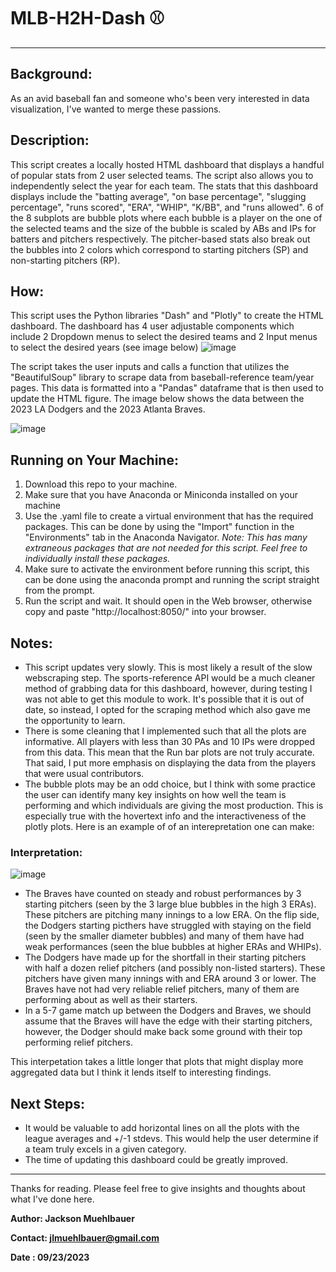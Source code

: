# MLB-H2H-Dash ⚾
--- 
## Background:
As an avid baseball fan and someone who's been very interested in data visualization, I've wanted to merge these passions. 

## Description:
This script creates a locally hosted HTML dashboard that displays a handful of popular stats from 2 user selected teams. The script also allows you to independently select the year for each team. The stats that this dashboard displays include the "batting average", "on base percentage", "slugging percentage", "runs scored", "ERA", "WHIP", "K/BB", and "runs allowed". 6 of the 8 subplots are bubble plots where each bubble is a player on the one of the selected teams and the size of the bubble is scaled by ABs and IPs for batters and pitchers respectively. The pitcher-based stats also break out the bubbles into 2 colors which correspond to starting pitchers (SP) and non-starting pitchers (RP).

## How:
This script uses the Python libraries "Dash" and "Plotly" to create the HTML dashboard. The dashboard has 4 user adjustable components which include 2 Dropdown menus to select the desired teams and 2 Input menus to select the desired years (see image below)
![image](https://github.com/JLMuehlbauer/MLB-H2H-Dash/assets/115378901/e2eaafaa-4ec2-49cf-b3bd-3ae67478eea8)

The script takes the user inputs and calls a function that utilizes the "BeautifulSoup" library to scrape data from baseball-reference team/year pages. This data is formatted into a "Pandas" dataframe that is then used to update the HTML figure. The image below shows the data between the 2023 LA Dodgers and the 2023 Atlanta Braves.

![image](https://github.com/JLMuehlbauer/MLB-H2H-Dash/assets/115378901/b651d6b4-ddcb-471c-b242-7c9480ab8e31)


## Running on Your Machine:
1. Download this repo to your machine.
2. Make sure that you have Anaconda or Miniconda installed on your machine
3. Use the .yaml file to create a virtual environment that has the required packages. This can be done by using the "Import" function in the "Environments" tab in the Anaconda Navigator. *Note: This has many extraneous packages that are not needed for this script. Feel free to individually install these packages.*
4. Make sure to activate the environment before running this script, this can be done using the anaconda prompt and running the script straight from the prompt.
5. Run the script and wait. It should open in the Web browser, otherwise copy and paste "http://localhost:8050/" into your browser. 

## Notes:
- This script updates very slowly. This is most likely a result of the slow webscraping step. The sports-reference API would be a much cleaner method of grabbing data for this dashboard, however, during testing I was not able to get this module to work. It's possible that it is out of date, so instead, I opted for the scraping method which also gave me the opportunity to learn.
- There is some cleaning that I implemented such that all the plots are informative. All players with less than 30 PAs and 10 IPs were dropped from this data. This mean that the Run bar plots are not truly accurate. That said, I put more emphasis on displaying the data from the players that were usual contributors.
- The bubble plots may be an odd choice, but I think with some practice the user can identify many key insights on how well the team is performing and which individuals are giving the most production. This is especially true with the hovertext info and the interactiveness of the plotly plots. Here is an example of of an interepretation one can make:

### Interpretation:
![image](https://github.com/JLMuehlbauer/MLB-H2H-Dash/assets/115378901/b1c2eca6-df1a-4e87-991c-f0eb0fd3ca2d)

- The Braves have counted on steady and robust performances by 3 starting pitchers (seen by the 3 large blue bubbles in the high 3 ERAs). These pitchers are pitching many innings to a low ERA. On the flip side, the Dodgers starting picthers have struggled with staying on the field (seen by the smaller diameter bubbles) and many of them have had weak performances (seen the blue bubbles at higher ERAs and WHIPs).
- The Dodgers have made up for the shortfall in their starting pitchers with half a dozen relief pitchers (and possibly non-listed starters). These pitchers have given many innings with and ERA around 3 or lower. The Braves have not had very reliable relief pitchers, many of them are performing about as well as their starters.
- In a 5-7 game match up between the Dodgers and Braves, we should assume that the Braves will have the edge with their starting pitchers, however, the Dodger should make back some ground with their top performing relief pitchers.

This interpetation takes a little longer that plots that might display more aggregated data but I think it lends itself to interesting findings.


## Next Steps:
- It would be valuable to add horizontal lines on all the plots with the league averages and +/-1 stdevs. This would help the user determine if a team truly excels in a given category. 
- The time of updating this dashboard could be greatly improved.

---

Thanks for reading. Please feel free to give insights and thoughts about what I've done here.

**Author: Jackson Muehlbauer**

**Contact: jlmuehlbauer@gmail.com**

**Date : 09/23/2023**
  

